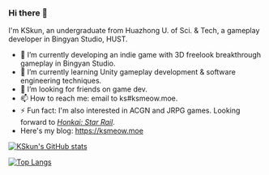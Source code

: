 ### Hi there 👋

I'm KSkun, an undergraduate from Huazhong U. of Sci. & Tech, a gameplay developer in Bingyan Studio, HUST.

- 🔭 I’m currently developing an indie game with 3D freelook breakthrough gameplay in Bingyan Studio.
- 🌱 I’m currently learning Unity gameplay development & software engineering techniques.
- 🤔 I’m looking for friends on game dev.
- 📫 How to reach me: email to ks#ksmeow.moe.
- ⚡ Fun fact: I'm also interested in ACGN and JRPG games. Looking forward to [*Honkai: Star Rail*](https://sr.mihoyo.com/ad).
- Here's my blog: https://ksmeow.moe

[![KSkun's GitHub stats](https://github-readme-stats.vercel.app/api?username=KSkun)](https://github.com/anuraghazra/github-readme-stats)

[![Top Langs](https://github-readme-stats.vercel.app/api/top-langs/?username=KSkun&layout=compact&hide=jupyter%20notebook)](https://github.com/anuraghazra/github-readme-stats)
